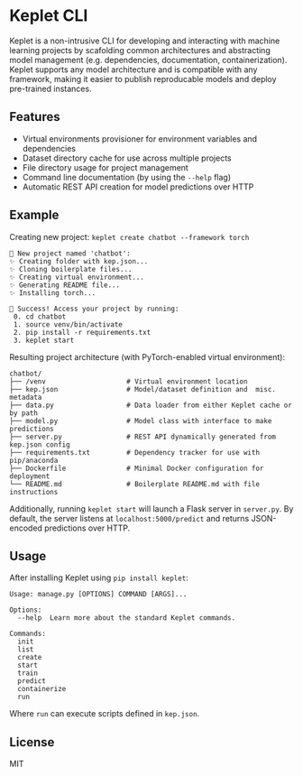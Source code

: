 # Keplet CLI
Keplet is a non-intrusive CLI for developing and interacting with machine learning projects by scafolding common architectures and abstracting model management (e.g. dependencies, documentation, containerization). Keplet supports any model architecture and is compatible with any framework, making it easier to publish reproducable models and deploy pre-trained instances.

## Features
- Virtual environments provisioner for environment variables and dependencies
- Dataset directory cache for use across multiple projects
- File directory usage for project management
- Command line documentation (by using the `--help` flag)
- Automatic REST API creation for model predictions over HTTP

## Example
Creating new project: `keplet create chatbot --framework torch`

```
🤖 New project named 'chatbot':
✨ Creating folder with kep.json...
✨ Cloning boilerplate files...
✨ Creating virtual environment...
✨ Generating README file...
✨ Installing torch...

🤖 Success! Access your project by running:
 0. cd chatbot
 1. source venv/bin/activate
 2. pip install -r requirements.txt
 3. keplet start
```

Resulting project architecture (with PyTorch-enabled virtual environment):

    chatbot/
    ├── /venv                    # Virtual environment location
    ├── kep.json                 # Model/dataset definition and  misc. metadata
    ├── data.py                  # Data loader from either Keplet cache or by path
    ├── model.py                 # Model class with interface to make predictions
    ├── server.py                # REST API dynamically generated from kep.json config
    ├── requirements.txt         # Dependency tracker for use with pip/anaconda
    ├── Dockerfile               # Minimal Docker configuration for deployment
    └── README.md                # Boilerplate README.md with file instructions

Additionally, running `keplet start` will launch a Flask server in `server.py`. By default, the server listens at `localhost:5000/predict` and returns JSON-encoded predictions over HTTP.

## Usage
After installing Keplet using `pip install keplet`:

```
Usage: manage.py [OPTIONS] COMMAND [ARGS]...

Options:
  --help  Learn more about the standard Keplet commands.

Commands:
  init
  list
  create
  start
  train
  predict
  containerize
  run
```

Where `run` can execute scripts defined in `kep.json`. 

## License
MIT

